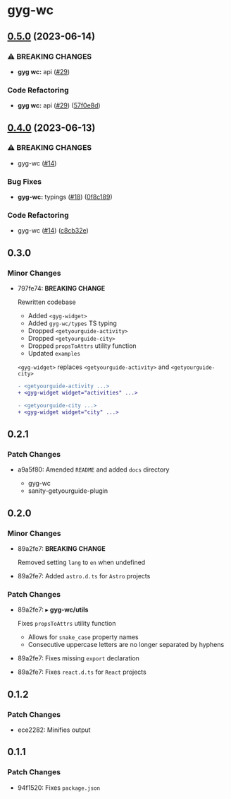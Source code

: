 # gyg-wc

## [0.5.0](https://github.com/theisel/getyourguide/compare/gyg-wc@0.4.0...gyg-wc@0.5.0) (2023-06-14)

### ⚠ BREAKING CHANGES

- **gyg wc:** api ([#29](https://github.com/theisel/getyourguide/issues/29))

### Code Refactoring

- **gyg wc:** api ([#29](https://github.com/theisel/getyourguide/issues/29)) ([57f0e8d](https://github.com/theisel/getyourguide/commit/57f0e8dffdf8ee968db073dc37043755db2f4a01))

## [0.4.0](https://github.com/theisel/getyourguide/compare/gyg-wc@0.3.0...gyg-wc@0.4.0) (2023-06-13)

### ⚠ BREAKING CHANGES

- gyg-wc ([#14](https://github.com/theisel/getyourguide/issues/14))

### Bug Fixes

- **gyg-wc:** typings ([#18](https://github.com/theisel/getyourguide/issues/18)) ([0f8c189](https://github.com/theisel/getyourguide/commit/0f8c1894dfc6cb255c90a4999afa7dec7367bd83))

### Code Refactoring

- gyg-wc ([#14](https://github.com/theisel/getyourguide/issues/14)) ([c8cb32e](https://github.com/theisel/getyourguide/commit/c8cb32e516bd1953d9e9a91b1c685dcb1d4abbc6))

## 0.3.0

### Minor Changes

- 797fe74: **BREAKING CHANGE**

  Rewritten codebase

  - Added `<gyg-widget>`
  - Added `gyg-wc/types` TS typing
  - Dropped `<getyourguide-activity>`
  - Dropped `<getyourguide-city>`
  - Dropped `propsToAttrs` utility function
  - Updated `examples`

  `<gyg-widget>` replaces `<getyourguide-activity>` and `<getyourguide-city>`

  ```diff
  - <getyourguide-activity ...>
  + <gyg-widget widget="activities" ...>
  ```

  ```diff
  - <getyourguide-city ...>
  + <gyg-widget widget="city" ...>
  ```

## 0.2.1

### Patch Changes

- a9a5f80: Amended `README` and added `docs` directory

  - gyg-wc
  - sanity-getyourguide-plugin

## 0.2.0

### Minor Changes

- 89a2fe7: **BREAKING CHANGE**

  Removed setting `lang` to `en` when undefined

- 89a2fe7: Added `astro.d.ts` for `Astro` projects

### Patch Changes

- 89a2fe7: &#9656; **gyg-wc/utils**

  Fixes `propsToAttrs` utility function

  - Allows for `snake_case` property names
  - Consecutive uppercase letters are no longer separated by hyphens

- 89a2fe7: Fixes missing `export` declaration
- 89a2fe7: Fixes `react.d.ts` for `React` projects

## 0.1.2

### Patch Changes

- ece2282: Minifies output

## 0.1.1

### Patch Changes

- 94f1520: Fixes `package.json`
